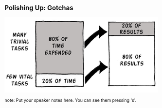 ##  Polishing Up: Gotchas

![The 80-20 rule of effort](img/80-20-rule.jpg)

note:
    Put your speaker notes here.
    You can see them pressing 's'.
